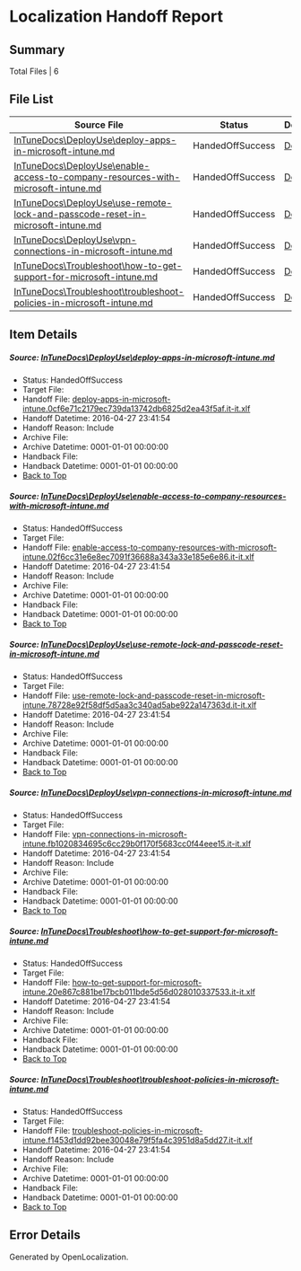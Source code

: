 # <a name='report-top'></a> Localization Handoff Report

## Summary
 Total Files | 6

## File List
 Source File | Status | Details 
 ----------- | ------ | ------- 
 [InTuneDocs\DeployUse\deploy-apps-in-microsoft-intune.md](https://github.com/Microsoft/IntuneDocs-pr/blob/6d9b79a09eef2546d78a19e061ba5cc3f24f645c/InTuneDocs/DeployUse/deploy-apps-in-microsoft-intune.md) | HandedOffSuccess | [Details](#1280d435db6c8e335ab45784089ebc79a39504d330)
 [InTuneDocs\DeployUse\enable-access-to-company-resources-with-microsoft-intune.md](https://github.com/Microsoft/IntuneDocs-pr/blob/457b677a248dfc9cc65c211fe748fa00fb9758e9/InTuneDocs/DeployUse/enable-access-to-company-resources-with-microsoft-intune.md) | HandedOffSuccess | [Details](#4142aeca25ba2c22c4bce3788cce6ff41107ff4434)
 [InTuneDocs\DeployUse\use-remote-lock-and-passcode-reset-in-microsoft-intune.md](https://github.com/Microsoft/IntuneDocs-pr/blob/6d9b79a09eef2546d78a19e061ba5cc3f24f645c/InTuneDocs/DeployUse/use-remote-lock-and-passcode-reset-in-microsoft-intune.md) | HandedOffSuccess | [Details](#34379881b8299a2e3f9886b14b6d83e9dfe83373267)
 [InTuneDocs\DeployUse\vpn-connections-in-microsoft-intune.md](https://github.com/Microsoft/IntuneDocs-pr/blob/457b677a248dfc9cc65c211fe748fa00fb9758e9/InTuneDocs/DeployUse/vpn-connections-in-microsoft-intune.md) | HandedOffSuccess | [Details](#d76cc1008cdbf050de88fa1cc0b60ed963cd93a7270)
 [InTuneDocs\Troubleshoot\how-to-get-support-for-microsoft-intune.md](https://github.com/Microsoft/IntuneDocs-pr/blob/4e41122d0d6e32ac9214364e5021f166bb86d134/InTuneDocs/Troubleshoot/how-to-get-support-for-microsoft-intune.md) | HandedOffSuccess | [Details](#0ff0cdf30696bb4a58cbb51d32e55832a1590ba01091)
 [InTuneDocs\Troubleshoot\troubleshoot-policies-in-microsoft-intune.md](https://github.com/Microsoft/IntuneDocs-pr/blob/4e41122d0d6e32ac9214364e5021f166bb86d134/InTuneDocs/Troubleshoot/troubleshoot-policies-in-microsoft-intune.md) | HandedOffSuccess | [Details](#d952060851279c6835d61be04956010d980777921103)

## Item Details
##### <a name='1280d435db6c8e335ab45784089ebc79a39504d330'></a> Source: [InTuneDocs\DeployUse\deploy-apps-in-microsoft-intune.md](https://github.com/Microsoft/IntuneDocs-pr/blob/6d9b79a09eef2546d78a19e061ba5cc3f24f645c/InTuneDocs/DeployUse/deploy-apps-in-microsoft-intune.md)
* Status: HandedOffSuccess
* Target File: 
* Handoff File: [deploy-apps-in-microsoft-intune.0cf6e71c2179ec739da13742db6825d2ea43f5af.it-it.xlf](https://github.com/Microsoft/EM.handoff/blob/3d267dba3ba71f1b499beadc7e230a9579c884a4/ol-handoff/Microsoft/IntuneDocs-pr.it-it/master/deploy-apps-in-microsoft-intune.0cf6e71c2179ec739da13742db6825d2ea43f5af.it-it.xlf)
* Handoff Datetime: 2016-04-27 23:41:54
* Handoff Reason: Include
* Archive File: 
* Archive Datetime: 0001-01-01 00:00:00
* Handback File: 
* Handback Datetime: 0001-01-01 00:00:00
* [Back to Top](#report-top)

##### <a name='4142aeca25ba2c22c4bce3788cce6ff41107ff4434'></a> Source: [InTuneDocs\DeployUse\enable-access-to-company-resources-with-microsoft-intune.md](https://github.com/Microsoft/IntuneDocs-pr/blob/457b677a248dfc9cc65c211fe748fa00fb9758e9/InTuneDocs/DeployUse/enable-access-to-company-resources-with-microsoft-intune.md)
* Status: HandedOffSuccess
* Target File: 
* Handoff File: [enable-access-to-company-resources-with-microsoft-intune.02f6cc31e6e8ec7091f36688a343a33e185e6e86.it-it.xlf](https://github.com/Microsoft/EM.handoff/blob/3d267dba3ba71f1b499beadc7e230a9579c884a4/ol-handoff/Microsoft/IntuneDocs-pr.it-it/master/enable-access-to-company-resources-with-microsoft-intune.02f6cc31e6e8ec7091f36688a343a33e185e6e86.it-it.xlf)
* Handoff Datetime: 2016-04-27 23:41:54
* Handoff Reason: Include
* Archive File: 
* Archive Datetime: 0001-01-01 00:00:00
* Handback File: 
* Handback Datetime: 0001-01-01 00:00:00
* [Back to Top](#report-top)

##### <a name='34379881b8299a2e3f9886b14b6d83e9dfe83373267'></a> Source: [InTuneDocs\DeployUse\use-remote-lock-and-passcode-reset-in-microsoft-intune.md](https://github.com/Microsoft/IntuneDocs-pr/blob/6d9b79a09eef2546d78a19e061ba5cc3f24f645c/InTuneDocs/DeployUse/use-remote-lock-and-passcode-reset-in-microsoft-intune.md)
* Status: HandedOffSuccess
* Target File: 
* Handoff File: [use-remote-lock-and-passcode-reset-in-microsoft-intune.78728e92f58df5d5aa3c340ad5abe922a147363d.it-it.xlf](https://github.com/Microsoft/EM.handoff/blob/3d267dba3ba71f1b499beadc7e230a9579c884a4/ol-handoff/Microsoft/IntuneDocs-pr.it-it/master/use-remote-lock-and-passcode-reset-in-microsoft-intune.78728e92f58df5d5aa3c340ad5abe922a147363d.it-it.xlf)
* Handoff Datetime: 2016-04-27 23:41:54
* Handoff Reason: Include
* Archive File: 
* Archive Datetime: 0001-01-01 00:00:00
* Handback File: 
* Handback Datetime: 0001-01-01 00:00:00
* [Back to Top](#report-top)

##### <a name='d76cc1008cdbf050de88fa1cc0b60ed963cd93a7270'></a> Source: [InTuneDocs\DeployUse\vpn-connections-in-microsoft-intune.md](https://github.com/Microsoft/IntuneDocs-pr/blob/457b677a248dfc9cc65c211fe748fa00fb9758e9/InTuneDocs/DeployUse/vpn-connections-in-microsoft-intune.md)
* Status: HandedOffSuccess
* Target File: 
* Handoff File: [vpn-connections-in-microsoft-intune.fb1020834695c6cc29b0f170f5683cc0f44eee15.it-it.xlf](https://github.com/Microsoft/EM.handoff/blob/3d267dba3ba71f1b499beadc7e230a9579c884a4/ol-handoff/Microsoft/IntuneDocs-pr.it-it/master/vpn-connections-in-microsoft-intune.fb1020834695c6cc29b0f170f5683cc0f44eee15.it-it.xlf)
* Handoff Datetime: 2016-04-27 23:41:54
* Handoff Reason: Include
* Archive File: 
* Archive Datetime: 0001-01-01 00:00:00
* Handback File: 
* Handback Datetime: 0001-01-01 00:00:00
* [Back to Top](#report-top)

##### <a name='0ff0cdf30696bb4a58cbb51d32e55832a1590ba01091'></a> Source: [InTuneDocs\Troubleshoot\how-to-get-support-for-microsoft-intune.md](https://github.com/Microsoft/IntuneDocs-pr/blob/4e41122d0d6e32ac9214364e5021f166bb86d134/InTuneDocs/Troubleshoot/how-to-get-support-for-microsoft-intune.md)
* Status: HandedOffSuccess
* Target File: 
* Handoff File: [how-to-get-support-for-microsoft-intune.20e867c881be17bcb011bde5d56d028010337533.it-it.xlf](https://github.com/Microsoft/EM.handoff/blob/3d267dba3ba71f1b499beadc7e230a9579c884a4/ol-handoff/Microsoft/IntuneDocs-pr.it-it/master/how-to-get-support-for-microsoft-intune.20e867c881be17bcb011bde5d56d028010337533.it-it.xlf)
* Handoff Datetime: 2016-04-27 23:41:54
* Handoff Reason: Include
* Archive File: 
* Archive Datetime: 0001-01-01 00:00:00
* Handback File: 
* Handback Datetime: 0001-01-01 00:00:00
* [Back to Top](#report-top)

##### <a name='d952060851279c6835d61be04956010d980777921103'></a> Source: [InTuneDocs\Troubleshoot\troubleshoot-policies-in-microsoft-intune.md](https://github.com/Microsoft/IntuneDocs-pr/blob/4e41122d0d6e32ac9214364e5021f166bb86d134/InTuneDocs/Troubleshoot/troubleshoot-policies-in-microsoft-intune.md)
* Status: HandedOffSuccess
* Target File: 
* Handoff File: [troubleshoot-policies-in-microsoft-intune.f1453d1dd92bee30048e79f5fa4c3951d8a5dd27.it-it.xlf](https://github.com/Microsoft/EM.handoff/blob/3d267dba3ba71f1b499beadc7e230a9579c884a4/ol-handoff/Microsoft/IntuneDocs-pr.it-it/master/troubleshoot-policies-in-microsoft-intune.f1453d1dd92bee30048e79f5fa4c3951d8a5dd27.it-it.xlf)
* Handoff Datetime: 2016-04-27 23:41:54
* Handoff Reason: Include
* Archive File: 
* Archive Datetime: 0001-01-01 00:00:00
* Handback File: 
* Handback Datetime: 0001-01-01 00:00:00
* [Back to Top](#report-top)


## Error Details

Generated by OpenLocalization.
